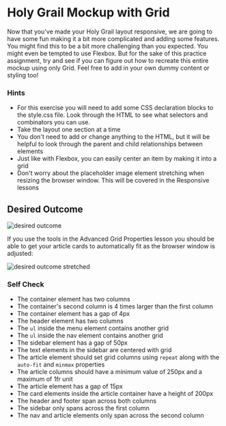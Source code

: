   # Holy Grail Mockup with Grid

Now that you've made your Holy Grail layout responsive, we are going to have some fun making it a bit more complicated and adding some features. You might find this to be a bit more challenging than you expected. You might even be tempted to use Flexbox. But for the sake of this practice assignment, try and see if you can figure out how to recreate this entire mockup using only Grid. Feel free to add in your own dummy content or styling too!

### Hints
- For this exercise you will need to add some CSS declaration blocks to the style.css file. Look through the HTML to see what selectors and combinators you can use.
- Take the layout one section at a time
- You don't need to add or change anything to the HTML, but it will be helpful to look through the parent and child relationships between elements
- Just like with Flexbox, you can easily center an item by making it into a grid
- Don't worry about the placeholder image element stretching when resizing the browser window. This will be covered in the Responsive lessons

## Desired Outcome

![desired outcome](./desired-outcome.png)

If you use the tools in the Advanced Grid Properties lesson you should be able to get your article cards to automatically fit as the browser window is adjusted:

![desired outcome stretched](./desired-outcome-stretched.png)

### Self Check
- The container element has two columns
- The container's second column is 4 times larger than the first column
- The container element has a gap of 4px
- The header element has two columns
- The `ul` inside the menu element contains another grid
- The `ul` inside the nav element contains another grid
- The sidebar element has a gap of 50px
- The text elements in the sidebar are centered with grid
- The article element should set grid columns using `repeat` along with the `auto-fit` and `minmax` properties
- The article columns should have a minimum value of 250px and a maximum of 1fr unit
- The article element has a gap of 15px
- The card elements inside the article container have a height of 200px
- The header and footer span across both columns
- The sidebar only spans across the first column
- The nav and article elements only span across the second column
